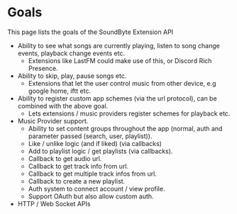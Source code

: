 # Goals

This page lists the goals of the SoundByte Extension API

- Ability to see what songs are currently playing, listen to song change events, playback change events etc.
  - Extensions like LastFM could make use of this, or Discord Rich Presence.
- Ability to skip, play, pause songs etc.
  - Extensions that let the user control music from other device, e.g google home, iftt etc.
- Ability to register custom app schemes (via the url protocol), can be combined with the above goal. 
  - Lets extensions / music providers register schemes for playback etc.
- Music Provider support.
  - Ability to set content groups throughout the app (normal, auth and parameter passed (search, user, playlist)).
  - Like / unlike logic (and if liked) (via callbacks)
  - Add to playlist logic / get playlists (via callbacks).
  - Callback to get audio url.
  - Callback to get track info from url.
  - Callback to get multiple track infos from url.
  - Callback to create a new playlist.
  - Auth system to connect account / view profile.
  - Support OAuth but also allow custom auth.
- HTTP / Web Socket APIs
